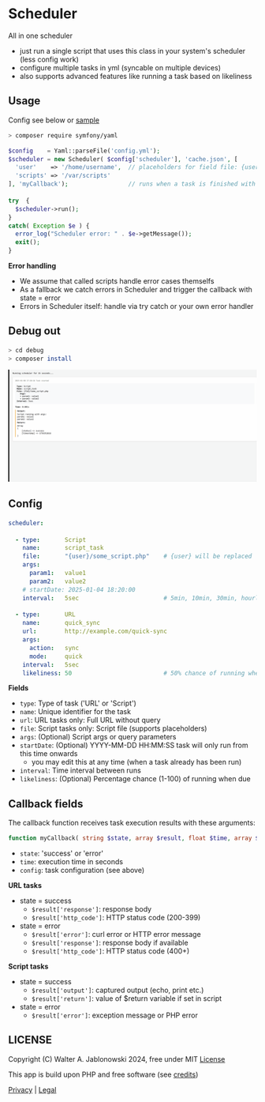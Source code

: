 # Scheduler

All in one scheduler

- just run a single script that uses this class in your system's scheduler (less config work)
- configure multiple tasks in yml (syncable on multiple devices)
- also supports advanced features like running a task based on likeliness

## Usage

Config see below or [sample](debug/config.yml)

```bash
> composer require symfony/yaml
```

```php
$config    = Yaml::parseFile('config.yml');
$scheduler = new Scheduler( $config['scheduler'], 'cache.json', [
  'user'    => '/home/username',  // placeholders for field file: {user}/file.txt
  'scripts' => '/var/scripts'
], 'myCallback');                 // runs when a task is finished with state = success|error (see below)

try  {
  $scheduler->run();
}
catch( Exception $e ) {
  error_log("Scheduler error: " . $e->getMessage());
  exit();
}
```

**Error handling**

- We assume that called scripts handle error cases themselfs
- As a fallback we catch errors in Scheduler and trigger the callback with state = error
- Errors in Scheduler itself: handle via try catch or your own error handler


## Debug out

```bash
> cd debug
> composer install
```

![alt text](misc/img.gif)


## Config

```yaml
scheduler:

  - type:       Script
    name:       script_task
    file:       "{user}/some_script.php"    # {user} will be replaced
    args:     
      param1:   value1
      param2:   value2
    # startDate: 2025-01-04 18:20:00
    interval:   5sec                        # 5min, 10min, 30min, hourly, daily, weekly, monthly (5sec, 10sec used for debugging)

  - type:       URL
    name:       quick_sync
    url:        http://example.com/quick-sync
    args:       
      action:   sync
      mode:     quick
    interval:   5sec
    likeliness: 50                          # 50% chance of running when due
```

**Fields**

- `type`:       Type of task ('URL' or 'Script')
- `name`:       Unique identifier for the task
- `url`:        URL tasks only: Full URL without query
- `file`:       Script tasks only: Script file (supports placeholders)
- `args`:       (Optional) Script args or query parameters
- `startDate`:  (Optional) YYYY-MM-DD HH:MM:SS task will only run from this time onwards
  - you may edit this at any time (when a task already has been run)
- `interval`:   Time interval between runs
- `likeliness`: (Optional) Percentage chance (1-100) of running when due


## Callback fields

The callback function receives task execution results with these arguments:

```php
function myCallback( string $state, array $result, float $time, array $task )
```

- `state`:  'success' or 'error'
- `time`:   execution time in seconds
- `config`: task configuration (see above)

**URL tasks**

- state = success
  - `$result['response']`:  response body
  - `$result['http_code']`: HTTP status code (200-399)
- state = error
  - `$result['error']`:     curl error or HTTP error message
  - `$result['response']`:  response body if available
  - `$result['http_code']`: HTTP status code (400+)

**Script tasks**

- state = success
  - `$result['output']`: captured output (echo, print etc.)
  - `$result['return']`: value of $return variable if set in script
- state = error
  - `$result['error']`:  exception message or PHP error

LICENSE
----------------------------------------------------------

Copyright (C) Walter A. Jablonowski 2024, free under MIT [License](LICENSE)

This app is build upon PHP and free software (see [credits](credits.md))

[Privacy](https://walter-a-jablonowski.github.io/privacy.html) | [Legal](https://walter-a-jablonowski.github.io/imprint.html)
